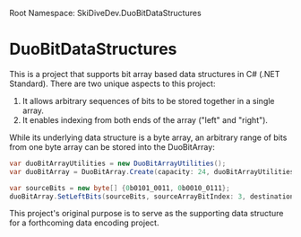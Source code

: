 Root Namespace: SkiDiveDev.DuoBitDataStructures

# DuoBitDataStructures
This is a project that supports bit array based data structures in C# (.NET Standard).
There are two unique aspects to this project:
1) It allows arbitrary sequences of bits to be stored together in a single array.
2) It enables indexing from both ends of the array ("left" and "right").

While its underlying data structure is a byte array, an arbitrary range of bits from one byte array can be stored into the DuoBitArray:
``` C#
var duoBitArrayUtilities = new DuoBitArrayUtilities();
var duoBitArray = DuoBitArray.Create(capacity: 24, duoBitArrayUtilities: duoBitArrayUtilities);

var sourceBits = new byte[] {0b0101_0011, 0b0010_0111};
duoBitArray.SetLeftBits(sourceBits, sourceArrayBitIndex: 3, destinationBitIndex: 29, numBits: 7);
```
This project's original purpose is to serve as the supporting data structure for a forthcoming data encoding project.
